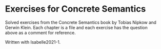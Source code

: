 Exercises for Concrete Semantics
============

Solved exercises from the Concrete Semantics book by Tobias Nipkow and Gerwin Klein. Each chapter is a file and each exercise
has the question above as a comment for reference.

Written with Isabelle2021-1.

